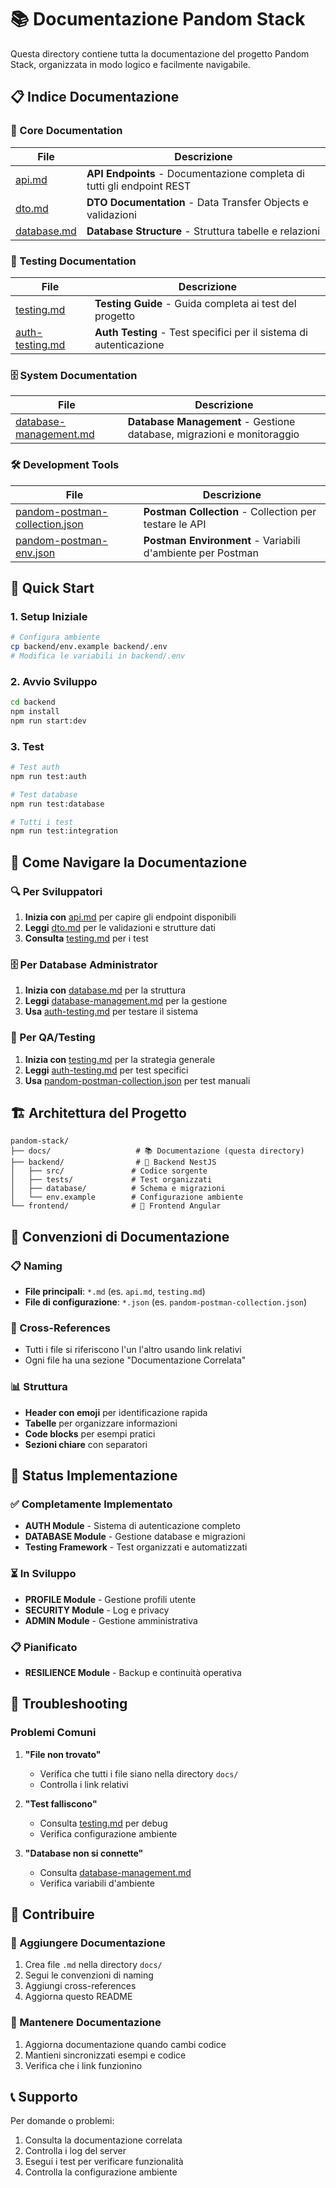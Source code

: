 # 📚 Documentazione Pandom Stack

Questa directory contiene tutta la documentazione del progetto Pandom Stack, organizzata in modo logico e facilmente navigabile.

## 📋 Indice Documentazione

### 🔧 Core Documentation

| File | Descrizione |
|------|-------------|
| [api.md](api.md) | **API Endpoints** - Documentazione completa di tutti gli endpoint REST |
| [dto.md](dto.md) | **DTO Documentation** - Data Transfer Objects e validazioni |
| [database.md](database.md) | **Database Structure** - Struttura tabelle e relazioni |

### 🧪 Testing Documentation

| File | Descrizione |
|------|-------------|
| [testing.md](testing.md) | **Testing Guide** - Guida completa ai test del progetto |
| [auth-testing.md](auth-testing.md) | **Auth Testing** - Test specifici per il sistema di autenticazione |

### 🗄️ System Documentation

| File | Descrizione |
|------|-------------|
| [database-management.md](database-management.md) | **Database Management** - Gestione database, migrazioni e monitoraggio |

### 🛠️ Development Tools

| File | Descrizione |
|------|-------------|
| [pandom-postman-collection.json](pandom-postman-collection.json) | **Postman Collection** - Collection per testare le API |
| [pandom-postman-env.json](pandom-postman-env.json) | **Postman Environment** - Variabili d'ambiente per Postman |

## 🚀 Quick Start

### 1. **Setup Iniziale**
```bash
# Configura ambiente
cp backend/env.example backend/.env
# Modifica le variabili in backend/.env
```

### 2. **Avvio Sviluppo**
```bash
cd backend
npm install
npm run start:dev
```

### 3. **Test**
```bash
# Test auth
npm run test:auth

# Test database
npm run test:database

# Tutti i test
npm run test:integration
```

## 📖 Come Navigare la Documentazione

### 🔍 Per Sviluppatori
1. **Inizia con** [api.md](api.md) per capire gli endpoint disponibili
2. **Leggi** [dto.md](dto.md) per le validazioni e strutture dati
3. **Consulta** [testing.md](testing.md) per i test

### 🗄️ Per Database Administrator
1. **Inizia con** [database.md](database.md) per la struttura
2. **Leggi** [database-management.md](database-management.md) per la gestione
3. **Usa** [auth-testing.md](auth-testing.md) per testare il sistema

### 🧪 Per QA/Testing
1. **Inizia con** [testing.md](testing.md) per la strategia generale
2. **Leggi** [auth-testing.md](auth-testing.md) per test specifici
3. **Usa** [pandom-postman-collection.json](pandom-postman-collection.json) per test manuali

## 🏗️ Architettura del Progetto

```
pandom-stack/
├── docs/                   # 📚 Documentazione (questa directory)
├── backend/                # 🔧 Backend NestJS
│   ├── src/               # Codice sorgente
│   ├── tests/             # Test organizzati
│   ├── database/          # Schema e migrazioni
│   └── env.example        # Configurazione ambiente
└── frontend/              # 🎨 Frontend Angular
```

## 📝 Convenzioni di Documentazione

### 📋 Naming
- **File principali**: `*.md` (es. `api.md`, `testing.md`)
- **File di configurazione**: `*.json` (es. `pandom-postman-collection.json`)

### 🔗 Cross-References
- Tutti i file si riferiscono l'un l'altro usando link relativi
- Ogni file ha una sezione "Documentazione Correlata"

### 📊 Struttura
- **Header con emoji** per identificazione rapida
- **Tabelle** per organizzare informazioni
- **Code blocks** per esempi pratici
- **Sezioni chiare** con separatori

## 🎯 Status Implementazione

### ✅ Completamente Implementato
- **AUTH Module** - Sistema di autenticazione completo
- **DATABASE Module** - Gestione database e migrazioni
- **Testing Framework** - Test organizzati e automatizzati

### ⏳ In Sviluppo
- **PROFILE Module** - Gestione profili utente
- **SECURITY Module** - Log e privacy
- **ADMIN Module** - Gestione amministrativa

### 📋 Pianificato
- **RESILIENCE Module** - Backup e continuità operativa

## 🐛 Troubleshooting

### Problemi Comuni

1. **"File non trovato"**
   - Verifica che tutti i file siano nella directory `docs/`
   - Controlla i link relativi

2. **"Test falliscono"**
   - Consulta [testing.md](testing.md) per debug
   - Verifica configurazione ambiente

3. **"Database non si connette"**
   - Consulta [database-management.md](database-management.md)
   - Verifica variabili d'ambiente

## 🤝 Contribuire

### 📝 Aggiungere Documentazione
1. Crea file `.md` nella directory `docs/`
2. Segui le convenzioni di naming
3. Aggiungi cross-references
4. Aggiorna questo README

### 🔄 Mantenere Documentazione
1. Aggiorna documentazione quando cambi codice
2. Mantieni sincronizzati esempi e codice
3. Verifica che i link funzionino

## 📞 Supporto

Per domande o problemi:
1. Consulta la documentazione correlata
2. Controlla i log del server
3. Esegui i test per verificare funzionalità
4. Controlla la configurazione ambiente 